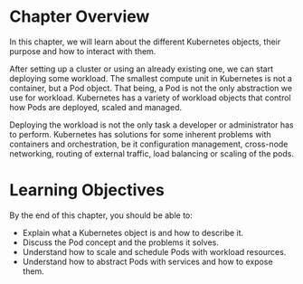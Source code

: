 # Chapter Overview

In this chapter, we will learn about the different Kubernetes objects, their purpose and how to interact with them.

After setting up a cluster or using an already existing one, we can start deploying some workload. The smallest compute unit in Kubernetes is not a container, but a Pod object. That being, a Pod is not the only abstraction we use for workload. Kubernetes has a variety of workload objects that control how Pods are deployed, scaled and managed.

Deploying the workload is not the only task a developer or administrator has to perform. Kubernetes has solutions for some inherent problems with containers and orchestration, be it configuration management, cross-node networking, routing of external traffic, load balancing or scaling of the pods.

# Learning Objectives

By the end of this chapter, you should be able to:

-   Explain what a Kubernetes object is and how to describe it. 
-   Discuss the Pod concept and the problems it solves. 
-   Understand how to scale and schedule Pods with workload resources. 
-   Understand how to abstract Pods with services and how to expose them.